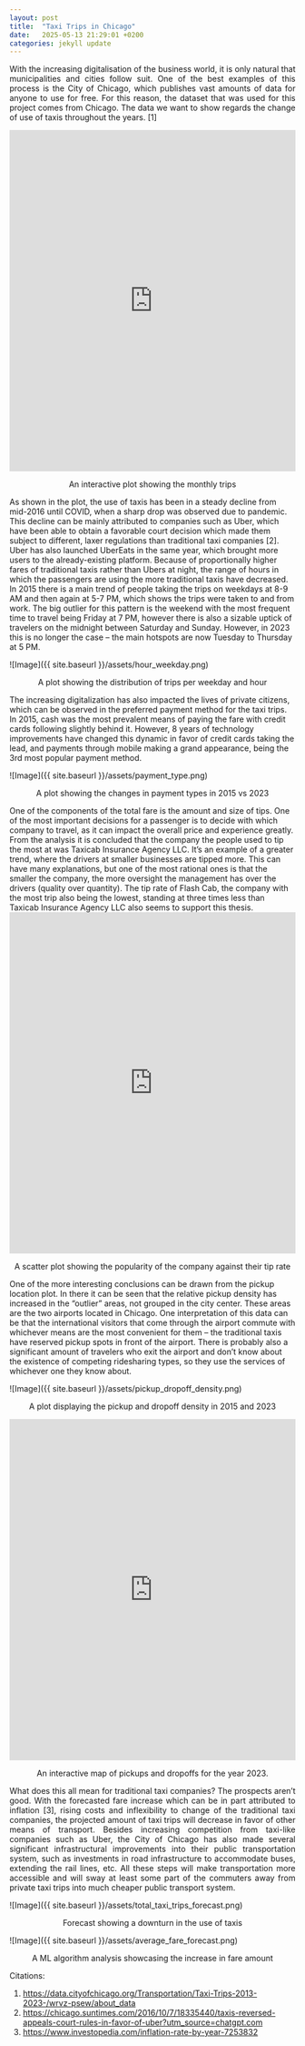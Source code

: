 ```yaml
---
layout: post
title:  "Taxi Trips in Chicago"
date:   2025-05-13 21:29:01 +0200
categories: jekyll update
---
```



<style>
p {
  text-align: justify;
}
p[align="center"] {
  text-align: center !important;
}
</style>

With the increasing digitalisation of the business world, it is only natural that municipalities and cities follow suit. One of the best examples of this process is the City of Chicago, which publishes vast amounts of data for anyone to use for free. For this reason, the dataset that was used for this project comes from Chicago. The data we want to show regards the change of use of taxis throughout the years. [1]

<iframe src="https://ham222.github.io/socialdata/assets/interactive_monthly_trips.html" width="100%" height="600px" style="border:none;"></iframe>
<p align=center>An interactive plot showing the monthly trips </p>
As shown in the plot, the use of taxis has been in a steady decline from mid-2016 until COVID, when a sharp drop was observed due to pandemic. This decline can be mainly attributed to companies such as Uber, which have been able to obtain a favorable court decision which made them subject to different, laxer regulations than traditional taxi companies [2].
Uber has also launched UberEats in the same year, which brought more users to the already-existing platform.
Because of proportionally higher fares of traditional taxis rather than Ubers at night, the range of hours in which the passengers are using the more traditional taxis have decreased. In 2015 there is a main trend of people taking the trips on weekdays  at 8-9 AM and then again at 5-7 PM, which shows the trips were taken to and from work. The big outlier for this pattern is the weekend with the most frequent time to travel being  Friday at 7 PM, however there is also a sizable uptick of travelers on the midnight between Saturday and Sunday. However, in 2023 this is no longer the case – the main hotspots are now Tuesday to Thursday at 5 PM.

![Image]({{ site.baseurl }}/assets/hour_weekday.png)
<p align=center>A plot showing the distribution of trips per weekday and hour </p>
The increasing digitalization has also impacted the lives of private citizens, which can be observed in the preferred payment method for the taxi trips. In 2015, cash was the most prevalent means of paying the fare with credit cards following slightly behind it. However, 8 years of technology improvements have changed this dynamic in favor of credit cards taking the lead, and payments through mobile making a grand appearance, being the 3rd most popular payment method.

![Image]({{ site.baseurl }}/assets/payment_type.png)
<p align=center>A plot showing the changes in payment types in 2015 vs 2023 </p>
One of the components of the total fare is the amount and size of tips. One of the most important decisions for a passenger is to decide with which company to travel, as it can impact the overall price and experience greatly. From the analysis it is concluded that the company the people used to tip the most at was Taxicab Insurance Agency LLC. It’s an example of a greater trend, where the drivers at smaller businesses are tipped more. This can have many explanations, but one of the most rational ones is that the smaller the company, the more oversight the management has over the drivers (quality over quantity). The tip rate of Flash Cab, the company with the most trip also being the lowest, standing at three times less than Taxicab Insurance Agency LLC also seems to support this thesis.

<iframe src="https://ham222.github.io/socialdata/assets/company_tip_rate_scatter.html" width="100%" height="600px" style="border:none;"></iframe>
<p align=center>A scatter plot showing the popularity of the company against their tip rate </p>
One of the more interesting conclusions can be drawn from the pickup location plot. In there it can be seen that the relative pickup density has increased in the “outlier” areas, not grouped in the city center. These areas are the two airports located in Chicago. One interpretation of this data can be that the international visitors that come through the airport commute with whichever means are the most convenient for them – the traditional taxis have reserved pickup spots in front of the airport. There is probably also a significant amount of travelers who exit the airport and don’t know about the existence of competing ridesharing types, so they use the services of whichever one they know about.

![Image]({{ site.baseurl }}/assets/pickup_dropoff_density.png)
<p align=center>A plot displaying the pickup and dropoff density in 2015 and 2023 </p>

<iframe src="https://ham222.github.io/socialdata/assets/pickup_dropoff_map_2023.html" width="100%" height="600px" style="border:none;"></iframe>
<p align=center>An interactive map of pickups and dropoffs for the year 2023. </p>

What does this all mean for traditional taxi companies? The prospects aren’t good. With the forecasted fare increase which can be in part attributed to inflation [3], rising costs and inflexibility to change of the traditional taxi companies, the projected amount of taxi trips will decrease in favor of other means of transport. Besides increasing competition from taxi-like companies such as Uber, the City of Chicago has also made several significant infrastructural improvements into their public transportation system, such as investments in road infrastructure to accommodate buses, extending the rail lines, etc. All these steps will make transportation more accessible and will sway at least some part of the commuters away from private taxi trips into much cheaper public transport system.

![Image]({{ site.baseurl }}/assets/total_taxi_trips_forecast.png)
<p align=center>Forecast showing a downturn in the use of taxis </p>

![Image]({{ site.baseurl }}/assets/average_fare_forecast.png)
<p align=center>A ML algorithm analysis showcasing the increase in fare amount</p>

Citations:

1. https://data.cityofchicago.org/Transportation/Taxi-Trips-2013-2023-/wrvz-psew/about_data
2. https://chicago.suntimes.com/2016/10/7/18335440/taxis-reversed-appeals-court-rules-in-favor-of-uber?utm_source=chatgpt.com
3. https://www.investopedia.com/inflation-rate-by-year-7253832